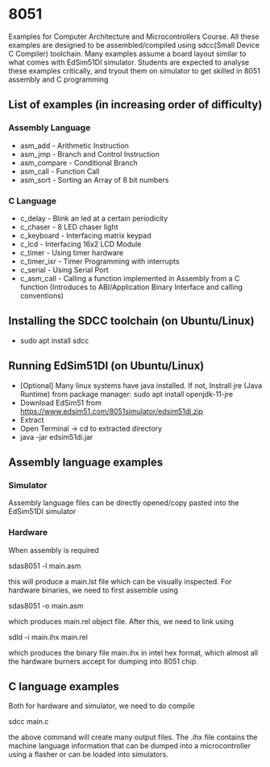 # 8051
Examples for Computer Architecture and Microcontrollers Course. All these examples are designed to be assembled/compiled using sdcc(Small Device C Compiler) toolchain.
Many examples assume a board layout similar to what comes with EdSim51DI simulator. Students are expected to analyse these examples critically, and tryout them on
simulator to get skilled in 8051 assembly and C programming

## List of examples (in increasing order of difficulty)
### Assembly Language
* asm\_add - Arithmetic Instruction
* asm\_jmp - Branch and Control Instruction
* asm\_compare - Conditional Branch
* asm\_call - Function Call
* asm\_sort - Sorting an Array of 8 bit numbers
### C Language
* c\_delay - Blink an led at a certain periodicity
* c\_chaser - 8 LED chaser light
* c\_keyboard - Interfacing matrix keypad
* c\_lcd - Interfacing 16x2 LCD Module
* c\_timer - Using timer hardware
* c\_timer\_isr - Timer Programming with interrupts
* c\_serial - Using Serial Port
* c\_asm\_call - Calling a function implemented in Assembly from a C function (Introduces to ABI/Application Binary Interface and calling conventions)

## Installing the SDCC toolchain (on Ubuntu/Linux)
* sudo apt install sdcc

## Running EdSim51DI (on Ubuntu/Linux)
* [Optional] Many linux systems have java installed. If not, Instrall jre (Java Runtime) from package manager: sudo apt install openjdk-11-jre
* Download EdSim51 from https://www.edsim51.com/8051simulator/edsim51di.zip
* Extract
* Open Terminal -> cd to extracted directory
* java -jar edsim51di.jar

## Assembly language examples
### Simulator
Assembly language files can be directly opened/copy pasted into the EdSim51DI simulator

### Hardware
When assembly is required

sdas8051 -l main.asm

this will produce a main.lst file which can be visually inspected. For hardware binaries, we need to first assemble using

sdas8051 -o main.asm

which produces main.rel object file. After this, we need to link using

sdld -i main.ihx main.rel

which produces the binary file main.ihx in intel hex format, which almost all the hardware burners accept for dumping into 8051 chip.


## C language examples
Both for hardware and simulator, we need to do compile

sdcc main.c

the above command will create many output files. The .ihx file contains the machine language information that can be dumped into a microcontroller using a flasher or can be loaded into simulators.

